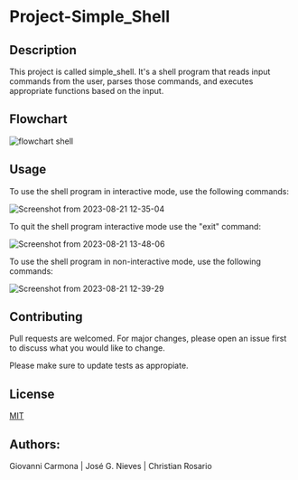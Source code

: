 # Project-Simple_Shell

## Description

This project is called simple_shell. It's a shell program that reads input commands from the user, parses those commands, and executes appropriate functions based on the input.

## Flowchart


![flowchart shell](https://github.com/Gionas361/holbertonschool-simple_shell/assets/127802407/65212f44-feca-411d-a7b2-ea4f333af72a)



## Usage

To use the shell program in interactive mode, use the following commands:

![Screenshot from 2023-08-21 12-35-04](https://github.com/Gionas361/holbertonschool-simple_shell/assets/127802407/2f5d6c40-cc99-4ff2-bb6c-fab3220385b0)

To quit the shell program interactive mode use the "exit" command:

![Screenshot from 2023-08-21 13-48-06](https://github.com/Gionas361/holbertonschool-simple_shell/assets/127802407/bdf2366e-3dda-46c7-a41c-4e0cdc716913)


To use the shell program in non-interactive mode, use the following commands:

![Screenshot from 2023-08-21 12-39-29](https://github.com/Gionas361/holbertonschool-simple_shell/assets/127802407/6bc795d0-a6f8-4e37-8e35-9888e223b2ef)



## Contributing

Pull requests are welcomed. For major changes, please open an issue first to discuss what you would like to change.

Please make sure to update tests as appropiate. 

## License

[MIT](https://choosealicense.com/licenses/mit/)

## Authors:

Giovanni Carmona | 
José G. Nieves | 
Christian Rosario
